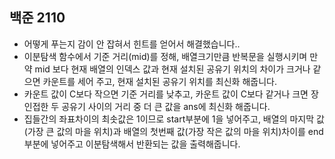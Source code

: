 ## 백준 2110
- 어떻게 푸는지 감이 안 잡혀서 힌트를 얻어서 해결했습니다..
- 이분탐색 함수에서 기준 거리(mid)를 정해, 배열크기만큼 반복문을 실행시키며 만약 mid 보다 현재 배열의 인덱스 값과 현재 설치된 공유기 위치의 차이가 크거나 같으면 카운트를 세어 주고, 현재 설치된 공유기 위치를 최신화 해줍니다.
- 카운트 값이 C보다 작으면 기준 거리를 낮추고, 카운트 값이 C보다 같거나 크면 장 인접한 두 공유기 사이의 거리 중 더 큰 값을 ans에 최신화 해줍니다.
- 집들간의 좌표차이의 최솟값은 1이므로 start부분에 1을 넣어주고, 배열의 마지막 값(가장 큰 값의 마을 위치)과 배열의 첫번째 값(가장 작은 값의 마을 위치)차이를 end부분에 넣어주고 이분탐색해서 반환되는 값을 출력해줍니다.